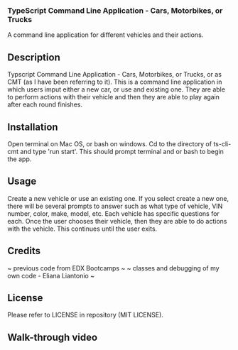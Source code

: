 ### TypeScript Command Line Application - Cars, Motorbikes, or Trucks
A command line application for different vehicles and their actions.

## Description
Typscript Command Line Application - Cars, Motorbikes, or Trucks, or as CMT (as I have been referring to it). This is a command line application in which users imput either a new car, or use and existing one. They are able to perform actions with their vehicle and then they are able to play again after each round finishes.

## Installation
Open terminal on Mac OS, or bash on windows. Cd to the directory of ts-cli-cmt and type 'run start'. This should prompt terminal and or bash to begin the app.

## Usage
Create a new vehicle or use an existing one. If you select create a new one, there will be several prompts to answer such as what type of vehicle, VIN number, color, make, model, etc. Each vehicle has specific questions for each. Once the user chooses their vehicle, then they are able to do actions with the vehicle. This continues until the user exits.

## Credits
~ previous code from EDX Bootcamps ~
~ classes and debugging of my own code - Eliana Liantonio ~

## License
Please refer to LICENSE in repository (MIT LICENSE).

## Walk-through video

